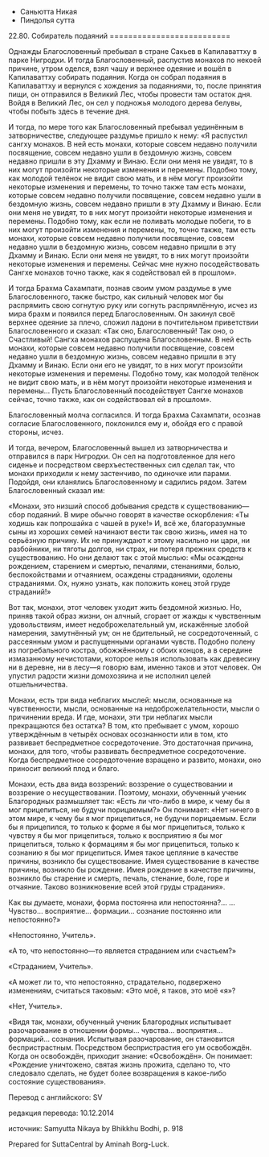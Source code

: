 









* Саньютта Никая
* Пиндолья сутта


22\.80\. Собиратель подаяний
\=\=\=\=\=\=\=\=\=\=\=\=\=\=\=\=\=\=\=\=\=\=\=\=\=\=



Однажды Благословенный пребывал в стране Сакьев в Капилаваттху в парке Нигродхи\. И тогда Благословенный, распустив монахов по некоей причине, утром оделся, взял чашу и верхнее одеяние и вошёл в Капилаваттху собирать подаяния\. Когда он собрал подаяния в Капилаваттху и вернулся с хождения за подаяниями, то, после принятия пищи, он отправился в Великий Лес, чтобы провести там остаток дня\. Войдя в Великий Лес, он сел у подножья молодого дерева белувы, чтобы побыть здесь в течение дня\.


И тогда, по мере того как Благословенный пребывал уединённым в затворничестве, следующее раздумье пришло к нему: «Я распустил сангху монахов\. В ней есть монахи, которые совсем недавно получили посвящение, совсем недавно ушли в бездомную жизнь, совсем недавно пришли в эту Дхамму и Винаю\. Если они меня не увидят, то в них могут произойти некоторые изменения и перемены\. Подобно тому, как молодой телёнок не видит свою мать, и в нём могут произойти некоторые изменения и перемены, то точно также там есть монахи, которые совсем недавно получили посвящение, совсем недавно ушли в бездомную жизнь, совсем недавно пришли в эту Дхамму и Винаю\. Если они меня не увидят, то в них могут произойти некоторые изменения и перемены\. Подобно тому, как если не поливать молодые побеги, то в них могут произойти изменения и перемены, то, точно также, там есть монахи, которые совсем недавно получили посвящение, совсем недавно ушли в бездомную жизнь, совсем недавно пришли в эту Дхамму и Винаю\. Если они меня не увидят, то в них могут произойти некоторые изменения и перемены\. Сейчас мне нужно посодействовать Сангхе монахов точно также, как я содействовал ей в прошлом»\.


И тогда Брахма Сахампати, познав своим умом раздумье в уме Благословенного, также быстро, как сильный человек мог бы распрямить свою согнутую руку или согнуть распрямлённую, исчез из мира брахм и появился перед Благословенным\. Он закинул своё верхнее одеяние за плечо, сложил ладони в почтительном приветствии Благословенного и сказал: «Так оно, Благословенный\! Так оно, о Счастливый\! Сангха монахов распущена Благословенным\. В ней есть монахи, которые совсем недавно получили посвящение, совсем недавно ушли в бездомную жизнь, совсем недавно пришли в эту Дхамму и Винаю\. Если они его не увидят, то в них могут произойти некоторые изменения и перемены\. Подобно тому, как молодой телёнок не видит свою мать, и в нём могут произойти некоторые изменения и перемены… Пусть Благословенный посодействует Сангхе монахов сейчас, точно также, как он содействовал ей в прошлом»\.


Благословенный молча согласился\. И тогда Брахма Сахампати, осознав согласие Благословенного, поклонился ему и, обойдя его с правой стороны, исчез\.


И тогда, вечером, Благословенный вышел из затворничества и отправился в парк Нигродхи\. Он сел на подготовленное для него сиденье и посредством сверхъестественных сил сделал так, что монахи приходили к нему застенчиво, по одиночке или парами\. Подойдя, они кланялись Благословенному и садились рядом\. Затем Благословенный сказал им:


«Монахи, это низший способ добывания средств к существованию—сбор подаяний\. В мире обычно говорят в качестве оскорбления: «Ты ходишь как попрошайка с чашей в руке\!» И, всё же, благоразумные сыны из хороших семей начинают вести так свою жизнь, имея на то серьёзную причину\. Их не принуждают к этому насильно ни цари, ни разбойники, ни тяготы долгов, ни страх, ни потеря прежних средств к существованию\. Но они делают так с этой мыслью: «Мы осаждены рождением, старением и смертью, печалями, стенаниями, болью, беспокойствами и отчаянием, осаждены страданиями, одолены страданиями\. Ох, нужно узнать, как положить конец этой груде страданий\!»


Вот так, монахи, этот человек уходит жить бездомной жизнью\. Но, приняв такой образ жизни, он алчный, сгорает от жажды к чувственным удовольствиям, имеет недоброжелательный ум, искажённые злобой намерения, замутнённый ум; он не бдительный, не сосредоточенный, с рассеянным умом и распущенными органами чувств\. Подобно полену из погребального костра, обожжённому с обоих концов, а в середине измазанному нечистотами, которое нельзя использовать как древесину ни в деревне, ни в лесу—я говорю вам, именно таков и этот человек\. Он упустил радости жизни домохозяина и не исполнил целей отшельничества\.


Монахи, есть три вида неблагих мыслей: мысли, основанные на чувственности, мысли, основанные на недоброжелательности, мысли о причинении вреда\. И где, монахи, эти три неблагих мысли прекращаются без остатка? В том, кто пребывает с умом, хорошо утверждённым в четырёх основах осознанности или в том, кто развивает беспредметное сосредоточение\. Это достаточная причина, монахи, для того, чтобы развивать беспредметное сосредоточение\. Когда беспредметное сосредоточение взращено и развито, монахи, оно приносит великий плод и благо\.


Монахи, есть два вида воззрений: воззрение о существовании и воззрение о несуществовании\. Поэтому, монахи, обученный ученик Благородных размышляет так: «Есть ли что\-либо в мире, к чему бы я мог прицепиться, не будучи порицаемым?» Он понимает: «Нет ничего в этом мире, к чему бы я мог прицепиться, не будучи порицаемым\. Если бы я прицепился, то только к форме я бы мог прицепиться, только к чувству я бы мог прицепиться, только к восприятию я бы мог прицепиться, только к формациям я бы мог прицепиться, только к сознанию я бы мог прицепиться\. Имея такое цепляние в качестве причины, возникло бы существование\. Имея существование в качестве причины, возникло бы рождение\. Имея рождение в качестве причины, возникло бы старение и смерть, печаль, стенание, боле, горе и отчаяние\. Таково возникновение всей этой груды страдания»\.


Как вы думаете, монахи, форма постоянна или непостоянна?… …Чувство… восприятие… формации… сознание постоянно или непостоянно?»


«Непостоянно, Учитель»\.


«А то, что непостоянно—то является страданием или счастьем?»


«Страданием, Учитель»\.


«А может ли то, что непостоянно, страдательно, подвержено изменениям, считаться таковым: «Это моё, я таков, это моё «я»?


«Нет, Учитель»\.


«Видя так, монахи, обученный ученик Благородных испытывает разочарование в отношении формы… чувства… восприятия… формаций… сознания\. Испытывая разочарование, он становится беспристрастным\. Посредством беспристрастия его ум освобождён\. Когда он освобождён, приходит знание: «Освобождён»\. Он понимает: «Рождение уничтожено, святая жизнь прожита, сделано то, что следовало сделать, не будет более возвращения в какое\-либо состояние существования»\.



Перевод с английского: SV


редакция перевода: 10\.12\.2014


источник: Samyutta Nikaya by Bhikkhu Bodhi, p\. 918


Prepared for SuttaCentral by Aminah Borg\-Luck\.






